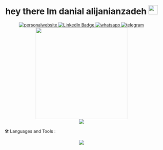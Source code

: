 <div id="header" align="center">
    <h1>
  hey there Im danial alijanianzadeh 
  <img src="https://media.giphy.com/media/hvRJCLFzcasrR4ia7z/giphy.gif" width="30px"/>
</h1>
      <div id="badges">
          <a href="https://amirkeramat.ir">
              <img src="https://img.shields.io/badge/website-000000?style=for-the-badge&logo=About.me&logoColor=white" alt="personalwebsite"/>
          </a>
  <a href="https://www.linkedin.com/in/danial-a-51a164205/">
    <img src="https://img.shields.io/badge/LinkedIn-blue?style=for-the-badge&logo=linkedin&logoColor=white" alt="LinkedIn Badge"/>
  </a>
    <a href="https://wa.me/+989332768485">
        <img src="https://img.shields.io/badge/WhatsApp-25D366?style=for-the-badge&logo=whatsapp&logoColor=white" alt="whatsapp" />
    </a>
    <a href="https://t.me/danialajz">
        <img src="https://img.shields.io/badge/Telegram-2CA5E0?style=for-the-badge&logo=telegram&logoColor=white" alt="telegram"  />
    </a>
</div>
  <img src="https://media0.giphy.com/media/v1.Y2lkPTc5MGI3NjExZWx4bmdhMjBiMzNiMTk5bTlpMXpkazJocHF5dzFsaHViaHk0NmMybyZlcD12MV9pbnRlcm5hbF9naWZfYnlfaWQmY3Q9Zw/6foCnt5DOjiL8wsGaV/giphy.webp/giphy.gif" width="300"/>


  <div align=center">
    <img src="https://komarev.com/ghpvc/?username=danialajz&label=PROFILE+VIEWS" />
</div>
</div>


:hammer_and_wrench: Languages and Tools :

<p align="center">
  <a href="https://skillicons.dev">
    <img src="https://skillicons.dev/icons?i=html,css,bootstrap,tailwind,js,react,nextjs,redux,mongodb" />
  </a>
</p>
